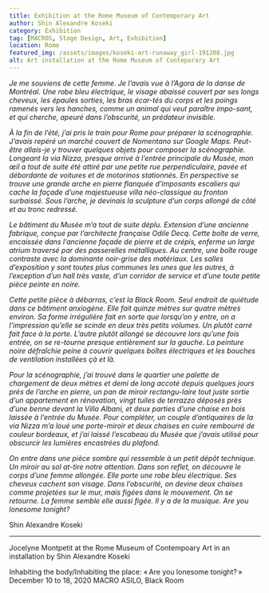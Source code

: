 ```yaml
---
title: Exhibition at the Rome Museum of Contemporary Art 
author: Shin Alexandre Koseki
category: Exhibition
tag: [MACROS, Stage Design, Art, Exhibition]
location: Rome
featured_img: /assets/images/koseki-art-runaway_girl-191208.jpg
alt: Art installation at the Rome Museum of Conteporary Art
---
```

*Je me souviens de cette femme. Je l’avais vue à l’Agora de la danse de Montréal. Une robe bleu électrique, le visage abaissé couvert par ses longs cheveux, les épaules sorties, les bras écar-tés du corps et les poings ramenés vers les hanches, comme un animal qui veut paraître impo-sant, et qui cherche, apeuré dans l’obscurité, un prédateur invisible.*

*À la fin de l’été, j’ai pris le train pour Rome pour préparer la scénographie. J’avais repéré un marché couvert de Nomentano sur Google Maps. Peut-être allais-je y trouver quelques objets pour composer la scénographie. Longeant la via Nizza, presque arrivé à l’entrée principale du Musée, mon œil a tout de suite été attiré par une petite rue perpendiculaire, pavée et débordante de voitures et de motorinos stationnés. En perspective se trouve une grande arche en pierre flanquée d’imposants escaliers qui cache la façade d’une majestueuse villa néo-classique au fronton surbaissé. Sous l’arche, je devinais la sculpture d’un corps allongé de côté et au tronc redressé.*

*Le bâtiment du Musée m’a tout de suite déplu. Extension d’une ancienne fabrique, conçue par l’architecte française Odile Decq. Cette boîte de verre, encaissée dans l’ancienne façade de pierre et de crépis, enferme un large atrium traversé par des passerelles métalliques. Au centre, une boîte rouge contraste avec la dominante noir-grise des matériaux. Les salles d’exposition y sont toutes plus communes les unes que les autres, à l’exception d’un hall très vaste, d’un corridor de service et d’une toute petite pièce peinte en noire.*

*Cette petite pièce à débarras, c’est la Black Room. Seul endroit de quiétude dans ce bâtiment anxiogène. Elle fait quinze mètres sur quatre mètres environ. Sa forme irrégulière fait en sorte que lorsqu’on y entre, on a l’impression qu’elle se scinde en deux très petits volumes. Un plutôt carré fait face à la porte. L’autre plutôt allongé se découvre lors qu’une fois entrée, on se re-tourne presque entièrement sur la gauche. La peinture noire défraîchie peine à couvrir quelques boîtes électriques et les bouches de ventilation installées çà et là.*

*Pour la scénographie, j’ai trouvé dans le quartier une palette de chargement de deux mètres et demi de long accoté depuis quelques jours près de l’arche en pierre, un pan de miroir rectangu-laire tout juste sortie d’un appartement en rénovation, vingt tuiles de terrazzo déposés près d’une benne devant la Villa Albani, et deux parties d’une chaise en bois laissée à l’entrée du Musée. Pour compléter, un couple d’antiquaires de la via Nizza m’a loué une porte-miroir et deux chaises en cuire rembourré de couleur bordeaux, et j’ai laissé l’escabeau du Musée que j’avais utilisé pour obscurcir les lumières encastrées du plafond.*

*On entre dans une pièce sombre qui ressemble à un petit dépôt technique. Un miroir au sol at-tire notre attention. Dans son reflet, on découvre le corps d’une femme allongée. Elle porte une robe bleu électrique. Ses cheveux cachent son visage. Dans l’obscurité, on devine deux chaises comme projetées sur le mur, mais figées dans le mouvement. On se retourne. La femme semble elle aussi figée. Il y a de la musique. Are you lonesome tonight?*

Shin Alexandre Koseki

---

Jocelyne Montpetit at the Rome Museum of Contempoary Art
in an installation by Shin Alexandre Koseki

Inhabiting the body/Inhabiting the place: « Are you lonesome tonight? » 
December 10 to 18, 2020
MACRO ASILO, Black Room

